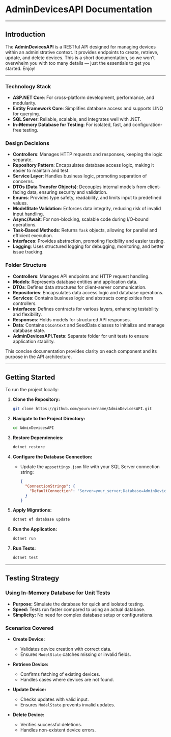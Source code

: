 # AdminDevicesAPI Documentation

---
## Introduction

The **AdminDevicesAPI** is a RESTful API designed for managing devices within an administrative context. It provides endpoints to create, retrieve, update, and delete devices. This is a short documentation, so we won’t overwhelm you with too many details — just the essentials to get you started. Enjoy!

---
### Technology Stack
- **ASP.NET Core**: For cross-platform development, performance, and modularity.
- **Entity Framework Core**: Simplifies database access and supports LINQ for querying.
- **SQL Server**: Reliable, scalable, and integrates well with .NET.
- **In-Memory Database for Testing**: For isolated, fast, and configuration-free testing.

### Design Decisions
- **Controllers**: Manages HTTP requests and responses, keeping the logic separate.
- **Repository Pattern**: Encapsulates database access logic, making it easier to maintain and test.
- **Service Layer**: Handles business logic, promoting separation of concerns.
- **DTOs (Data Transfer Objects)**: Decouples internal models from client-facing data, ensuring security and validation.
- **Enums**: Provides type safety, readability, and limits input to predefined values.
- **ModelState Validation**: Enforces data integrity, reducing risk of invalid input handling.
- **Async/Await**: For non-blocking, scalable code during I/O-bound operations.
- **Task-Based Methods**: Returns `Task` objects, allowing for parallel and efficient execution.
- **Interfaces**: Provides abstraction, promoting flexibility and easier testing.
- **Logging**: Uses structured logging for debugging, monitoring, and better issue tracking.

### Folder Structure
- **Controllers**: Manages API endpoints and HTTP request handling.
- **Models**: Represents database entities and application data.
- **DTOs**: Defines data structures for client-server communication.
- **Repositories**: Encapsulates data access logic and database operations.
- **Services**: Contains business logic and abstracts complexities from controllers.
- **Interfaces**: Defines contracts for various layers, enhancing testability and flexibility.
- **Responses**: Holds models for structured API responses.
- **Data**: Contains `DbContext` and SeedData classes to initialize and manage database state.
- **AdminDevicesAPI.Tests**: Separate folder for unit tests to ensure application stability.

This concise documentation provides clarity on each component and its purpose in the API architecture.

---
## Getting Started

To run the project locally:

1. **Clone the Repository:**

   ```bash
   git clone https://github.com/yourusername/AdminDevicesAPI.git
   ```

2. **Navigate to the Project Directory:**

   ```bash
   cd AdminDevicesAPI
   ```

3. **Restore Dependencies:**

   ```bash
   dotnet restore
   ```

4. **Configure the Database Connection:**

   - Update the `appsettings.json` file with your SQL Server connection string:

     ```json
     {
       "ConnectionStrings": {
         "DefaultConnection": "Server=your_server;Database=AdminDevicesDB;Trusted_Connection=True;"
       }
     }
     ```

5. **Apply Migrations:**

   ```bash
   dotnet ef database update
   ```

6. **Run the Application:**

   ```bash
   dotnet run
   ```

7. **Run Tests:**

   ```bash
   dotnet test
   ```

---

## Testing Strategy 

### Using In-Memory Database for Unit Tests

- **Purpose:** Simulate the database for quick and isolated testing.
- **Speed:** Tests run faster compared to using an actual database.
- **Simplicity:** No need for complex database setup or configurations.

### Scenarios Covered

- **Create Device:**
  - Validates device creation with correct data.
  - Ensures `ModelState` catches missing or invalid fields.
  
- **Retrieve Device:**
  - Confirms fetching of existing devices.
  - Handles cases where devices are not found.

- **Update Device:**
  - Checks updates with valid input.
  - Ensures `ModelState` prevents invalid updates.

- **Delete Device:**
  - Verifies successful deletions.
  - Handles non-existent device errors.

